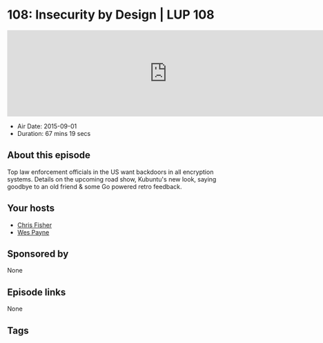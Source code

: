 # 108: Insecurity by Design | LUP 108

<iframe src="https://player.fireside.fm/v2/RUkczH-V+E9syPEq5?theme=dark" width="740" height="200" frameborder="0" scrolling="no"></iframe>

* Air Date: 2015-09-01
* Duration: 67 mins 19 secs

## About this episode

Top law enforcement officials in the US want backdoors in all encryption systems. Details on the upcoming road show, Kubuntu's new look, saying goodbye to an old friend & some Go powered retro feedback.

## Your hosts
* [Chris Fisher](https://linuxunplugged.com/hosts/chrislas)
* [Wes Payne](https://linuxunplugged.com/hosts/wes)

## Sponsored by

None



## Episode links

None



## Tags

